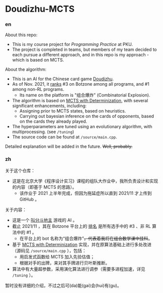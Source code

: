 # Doudizhu-MCTS

### en

About this repo:

- This is my course project for *Programming Practice* at PKU.
- The project is completed in teams, but members of my team decided to each pursue a different approach, and in this repo is my approach - which is based on MCTS.

About the algorithm:

- This is an AI for the Chinese card game [Doudizhu](https://www.botzone.org.cn/game/FightTheLandlord2).
- As of Nov. 2021, it [ranks](https://www.botzone.org.cn/game/ranklist/5e36c89c4019f43051e45589) #3 on Botzone among all programs, and #1 among non-RL programs.
  - Its name on the platform is "组合爆炸" (Combinatorial Explosion).
- The algorithm is based on [MCTS with Determinization](https://ieeexplore.ieee.org/document/6031993), with several significant enhancements, including:
  - Assigning prior to MCTS states, based on heuristics.
  - Carrying out bayesian inference on the cards of opponents, based on the cards they already played.
- The hyperparameters are tuned using an evolutionary algorithm, with multiprocessing. (see `/tuning`)
- The source code can be found at `/source/main.cpp`.

Detailed explanation will be added in the future. ~~Well, probably.~~

### zh

关于这个仓库：

- 这是在北京大学《程序设计实习》课程的组队大作业中，我所负责设计和实现的内容（即基于 MCTS 的思路）。
  - 该作业于 2021 上半年完成，但因为拖延症所以直到 2021/11 才上传到 GitHub 。

关于内容：

- 这是一个 [叫分斗地主](https://www.botzone.org.cn/game/FightTheLandlord2) 游戏的 AI 。
- 截止 2021/11 ，其在 Botzone 平台上的 [排名](https://www.botzone.org.cn/game/ranklist/5e36c89c4019f43051e45589) 是所有选手中的 #3 、非 RL 算法中的 #1 。
  - 在平台上的 bot 名称为“组合爆炸”~~，代表着我将在组合数学课中挂科~~。
- 基于 [MCTS with Determinization](https://ieeexplore.ieee.org/document/6031993) 实现，并在原算法基础上进行多处改进（源码见 `/source/main.cpp` ），包括：
  - 用启发式函数给 MCTS 加入先验估值；
  - 根据对手的出牌，来对其手牌进行贝叶斯推断。
- 算法中有大量超参数，采用演化算法进行调参（需要多进程加速，详见 `/tuning` ）。

暂时没有详细的介绍，不过之后可(da)能(gai)会(hui)有(gu)。